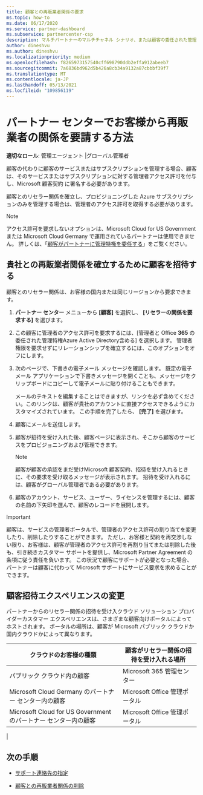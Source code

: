 ```yaml
---
title: 顧客との再販業者関係の要求
ms.topic: how-to
ms.date: 06/17/2020
ms.service: partner-dashboard
ms.subservice: partnercenter-csp
description: マルチパートナーのマルチチャネル シナリオ、または顧客の委任された管理者特権を復元する必要がある場合は、顧客との関係を要求します。
author: dineshvu
ms.author: dineshvu
ms.localizationpriority: medium
ms.openlocfilehash: f8265973157540cff698790ddb2effa912abeeb7
ms.sourcegitcommit: 7a6836bd962d5b426a8cb34a9132a87cbbbf39f7
ms.translationtype: MT
ms.contentlocale: ja-JP
ms.lasthandoff: 05/13/2021
ms.locfileid: "109856119"
---
```

# <a name="how-to-request-a-reseller-relationship-from-a-customer-in-partner-center"></a>パートナー センターでお客様から再販業者の関係を要請する方法

**適切なロール**: 管理エージェント |グローバル管理者

顧客の代わりに顧客のサービスまたはサブスクリプションを管理する場合、顧客は、そのサービスまたはサブスクリプションに対する管理者アクセス許可を付与し、Microsoft 顧客契約 に署名する必要があります。

顧客とのリセラー関係を確立し、プロビジョニングした Azure サブスクリプションのみを管理する場合は、管理者のアクセス許可を取得する必要があります。

>[!NOTE] 
>アクセス許可を要求しないオプションは、Microsoft Cloud for US Governmentまたは Microsoft Cloud Germany で運用されているパートナーは使用できません。 詳しくは、「[顧客がパートナーに管理特権を委任する](customers-revoke-admin-privileges.md)」をご覧ください。

## <a name="invite-a-customer-to-establish-a-reseller-relationship-with-you"></a>貴社との再販業者関係を確立するために顧客を招待する

顧客とのリセラー関係は、お客様の国内または同じリージョンから要求できます。

1. **パートナー センター** メニューから **[顧客]** を選択し、 **[リセラーの関係を要求する]** を選びます。

2. この顧客に管理者のアクセス許可を要求するには、[管理者と Office **365** の委任された管理特権Azure Active Directory含める] を選択します。 管理者権限を要求せずにリレーションシップを確立するには、このオプションをオフにします。

3. 次のページで、下書きの電子メール メッセージを確認します。 既定の電子メール アプリケーションで下書きメッセージを開くことも、メッセージをクリップボードにコピーして電子メールに貼り付けることもできます。

   メールのテキストを編集することはできますが、リンクを必ず含めてください。このリンクは、顧客が貴社のアカウントに直接アクセスできるようにカスタマイズされています。 この手順を完了したら、 **[完了]** を選びます。

4. 顧客にメールを送信します。

5. 顧客が招待を受け入れた後、顧客ページに表示され、そこから顧客のサービスをプロビジョニングおよび管理できます。

   > [!NOTE]
   > 顧客が顧客の承認をまだ受けMicrosoft 顧客契約、招待を受け入れるときに、その要求を受け取るメッセージが表示されます。 招待を受け入れるには、顧客がグローバル管理者である必要があります。

6. 顧客のアカウント、サービス、ユーザー、ライセンスを管理するには、顧客の名前の下矢印を選んで、顧客のレコードを展開します。

> [!IMPORTANT]  
> 顧客は、サービスの管理者ポータルで、管理者のアクセス許可の割り当てを変更したり、削除したりすることができます。 ただし、お客様と契約を再交渉しない限り、お客様は、顧客が管理者のアクセス許可を再割り当てまたは削除した後も、引き続きカスタマー サポートを提供し、Microsoft Partner Agreement の条項に従う責任を負います。 この状況で顧客にサポートが必要となった場合、パートナーは顧客に代わって Microsoft サポートにサービス要求を求めることができます。

## <a name="changes-to-the-customer-invitation-experience"></a>顧客招待エクスペリエンスの変更

パートナーからのリセラー関係の招待を受け入クラウド ソリューション プロバイダーカスタマー エクスペリエンスは、さまざまな顧客向けポータルによってホストされます。 ポータルの場所は、顧客が Microsoft パブリック クラウドか国内クラウドかによって異なります。

|クラウドのお客様の種類  | 顧客がリセラー関係の招待を受け入れる場所 |
|---------|---------
| パブリック クラウド内の顧客 | Microsoft 365 管理センター |
| Microsoft Cloud Germany のパートナー センター内の顧客 | Microsoft Office 管理ポータル |
| Microsoft Cloud for US Government のパートナー センター内の顧客 | Microsoft Office 管理ポータル |
|

## <a name="next-steps"></a>次の手順

- [サポート連絡先の指定](assign-support-contacts.md)

- [顧客との再販業者関係の削除](remove-a-relationship.md)
